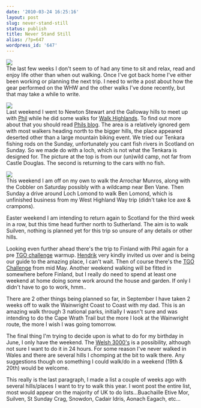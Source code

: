 ```yaml
---
date: '2010-03-24 16:25:16'
layout: post
slug: never-stand-still
status: publish
title: Never Stand Still
alias: /?p=647
wordpress_id: '647'
---
```


[![](http://dl.dropbox.com/u/2657852/website/images/Newton-Stewart-Sunrise1.jpg)](http://dl.dropbox.com/u/2657852/website/images/Newton-Stewart-Sunrise1.jpg)  
The last few weeks I don't seem to of had any time to sit and relax, read and enjoy life other than when out walking. Once I've got back home I've either been working or planning the next trip. I need to write a post about how the gear performed on the WHW and the other walks I've done recently, but that may take a while to write.  

[![](http://dl.dropbox.com/u/2657852/website/images/Phil-sad.jpg)](http://dl.dropbox.com/u/2657852/website/images/Phil-sad.jpg)  
Last weekend I went to Newton Stewart and the Galloway hills to meet up with [Phil](http://phil-turner.net/) while he did some walks for [Walk Highlands](http://www.walkhighlands.co.uk/). To find out more about that you should read [Phils blog](http://phil-turner.net/). The area is a relatively ignored gem with most walkers heading north to the bigger hills, the place appeared deserted other than a large mountain biking event. We tried our Tenkara fishing rods on the Sunday, unfortunately you cant fish rivers in Scotland on Sunday. So we made do with a loch, which is not what the Tenkara is designed for. The picture at the top is from our (un)wild camp, not far from Castle Douglas. The second is returning to the cars with no fish.  

[![](http://dl.dropbox.com/u/2657852/website/images/Cobbler.jpg)](http://dl.dropbox.com/u/2657852/website/images/Cobbler.jpg)  
This weekend I am off on my own to walk the Arrochar Munros, along with the Cobbler on Saturday possibly with a wildcamp near Ben Vane. Then Sunday a drive around Loch Lomond to walk Ben Lomond, which is unfinished business from my West Highland Way trip (didn't take Ice axe & crampons).  

Easter weekend I am intending to return again to Scotland for the third week in a row, but this time head further north to Sutherland. The aim is to walk Suilven, nothing is planned yet for this trip so unsure of any details or other hills.  

Looking even further ahead there's the trip to Finland with Phil again for a pre [TGO challenge](http://www.tgochallenge.co.uk/) warmup. [Hendrik](http://www.hikinginfinland.com/) very kindly invited us over and is being our guide to the amazing place, I can't wait. Then of course there's the [TGO Challenge](http://www.tgochallenge.co.uk/) from mid May. Another weekend walking will be fitted in somewhere before Finland, but I really do need to spend at least one weekend at home doing some work around the house and garden. If only I didn't have to go to work, hmm..  

There are 2 other things being planned so far, in September I have taken 2 weeks off to walk the Wainwright Coast to Coast with my dad. This is an amazing walk through 3 national parks, initially I wasn't sure and was intending to do the Cape Wrath Trail but the more I look at the Wainwright route, the more I wish I was going tomorrow.  

The final thing I'm trying to decide upon is what to do for my birthday in June, I only have the weekend. The [Welsh 3000's](http://www.welsh3000s.co.uk/) is a possibility, although not sure I want to do it in 24 hours. For some reason I've never walked in Wales and there are several hills I chomping at the bit to walk there. Any suggestions though on something I could walk/do in a weekend (19th & 20th) would be welcome.  

This really is the last paragraph, I made a list a couple of weeks ago with several hills/places I want to try to walk this year. I wont post the entire list, most would appear on the majority of UK to do lists...Buachaille Etive Mor, Suilven, St Sunday Crag, Snowdon, Cadair Idris, Aonach Eagach, etc...
